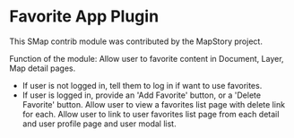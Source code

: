 # Favorite App Plugin

This SMap contrib module was contributed by the MapStory project.

Function of the module:
Allow user to favorite content in Document, Layer, Map detail pages.
  - If user is not logged in, tell them to log in if want to use favorites.
  - If user is logged in, provide an 'Add Favorite' button, or a 'Delete Favorite' button.
Allow user to view a favorites list page with delete link for each.
Allow user to link to user favorites list page from each detail and user profile page and user modal list.
